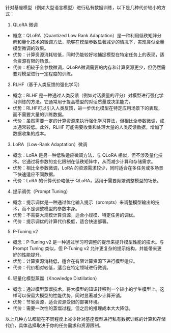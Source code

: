 针对基座模型（例如大型语言模型）进行私有数据训练，以下是几种代价较小的方式：

1. QLoRA 微调
- 概念：QLoRA（Quantized Low Rank Adaptation）是一种利用低秩矩阵分解和量化技术的微调方法，能够在模型参数显著减少的情况下，实现类似全量模型微调的效果。
- 优势：计算资源消耗较低，同时仍能较好地捕捉模型在特定任务上的表现，适合资源有限的场景。
- 代价：相较于全参数微调，QLoRA微调需要的内存和计算资源更少，但仍然需要对模型进行一定程度的训练。

2. RLHF（基于人类反馈的强化学习）
- 概念：RLHF 是一种通过人类反馈（例如对话质量的评分）对模型进行强化学习训练的方法。它通常用于提高模型的对话质量或决策能力。
- 优势：RLHF可以引入人类反馈，进一步优化模型在特定应用场景下的表现，而不需要大量的训练数据。
- 代价：虽然需要一定的计算资源来执行强化学习算法，但相比全参数微调，成本通常较低。此外，RLHF 可能需要收集和处理大量的人类反馈数据，增加了数据收集的成本。

3. LoRA（Low-Rank Adaptation）微调
- 概念：LoRA 是另一种低秩适应微调方法，与 QLoRA 相似，但不涉及量化技术。它通过将参数的变化限制在低秩矩阵中，从而减少计算和存储需求。
- 优势：相比全参数微调，LoRA 的资源需求较少，同时适合在多任务或多场景下快速适应不同数据。
- 代价：LoRA 的计算代价略低于 QLoRA，适用于需要频繁调整模型的场景。

4. 提示调优（Prompt Tuning）
- 概念：提示调优是一种通过优化输入提示（prompts）来调整模型输出的技术，而不是调整模型的参数本身。
- 优势：不需要大规模计算资源，适合小规模、特定任务的调优。
- 代价：提示调优的计算代价极低，适合快速部署。

5. P-Tuning v2
- 概念：P-Tuning v2 是一种通过学习可调整的提示来提升模型性能的技术。与 Prompt Tuning 类似，但 P-Tuning v2 允许更复杂的提示结构，并能带来更好的性能提升。
- 优势：计算资源消耗低，适合在有限计算资源下进行模型适应。
- 代价：代价相对较低，适合在特定领域进行微调。

6. 轻量化模型蒸馏（Knowledge Distillation）
- 概念：通过模型蒸馏技术，将大模型的知识转移到一个较小的学生模型上。这样可以保留大模型的性能优势，同时显著减少计算开销。
- 优势：节省资源，适合资源受限的部署环境。
- 代价：需要一次性的蒸馏过程，但之后的推理成本大大降低。

以上几种方法都能在不同程度上减少针对基座模型进行私有数据训练的计算和存储代价，具体选择取决于你的任务需求和资源限制。